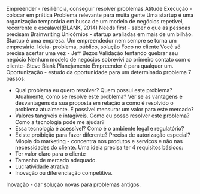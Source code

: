 Empreender - resiliência, conseguir resolver problemas.Atitude
Execução - colocar em prática
Problema relevante para muita gente
Uma startup é uma organização temporária em busca de um modelo de negócios repetível, recorrente e escalável(BLANK, 2014)
Needs first - saber o que as pessoas precisam
Brainwriting
Unicórnios - startup avaliadas em mais de um bilhão.
Startup é uma empresa.
Um empreendedor nem sempre se torna um empresário.
Ideia- problema, público, solução
Foco no cliente
Você só precisa acertar uma vez - Jeff Bezos
Validação tentando quebrar seu negócio
Nenhum modelo de negócios sobrevivi ao primeiro contato com o cliente- Steve Blank
Planejamento
Empreender é para qualquer um.
Oportunização - estudo da oportunidade para um determinado problema
7 passos: 
- Qual problema eu quero resolver?
Quem possui este problema?
Atualmente, como se resolve este problema?
Ver se as vantagens e desvantagens da sua proposta em relação a como é resolvido o problema atualmente.
É possível mensurar um valor para este mercado?
- Valores tangíveis e intagíveis.
Como eu posso resolver este problema?
Como a tecnologia pode me ajudar?
- Essa tecnologia é acessível? 
Como é o ambiente legal e regulatório?
- Existe proibição para fazer diferente? Precisa de autorização especial?
Miopia do marketing - concentra nos produtos e serviços e não nas necessidades do cliente.
Uma ideia precisa ter 4 requisitos básicos:
- Ter valor claro para o cliente
- Tamanho de mercado adequado.
- Lucratividade atrativa
- Inovação ou diferenciação competitiva.

Inovação - dar soluçáo novas para problemas antigos.